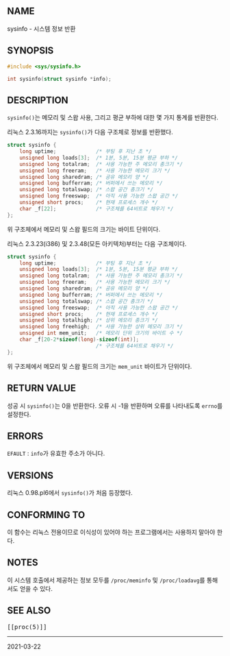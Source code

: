 ## NAME

sysinfo - 시스템 정보 반환

## SYNOPSIS

```c
#include <sys/sysinfo.h>

int sysinfo(struct sysinfo *info);
```

## DESCRIPTION

`sysinfo()`는 메모리 및 스왑 사용, 그리고 평균 부하에 대한 몇 가지 통계를 반환한다.

리눅스 2.3.16까지는 `sysinfo()`가 다음 구조체로 정보를 반환했다.

```c
struct sysinfo {
    long uptime;             /* 부팅 후 지난 초 */
    unsigned long loads[3];  /* 1분, 5분, 15분 평균 부하 */
    unsigned long totalram;  /* 사용 가능한 주 메모리 총크기 */
    unsigned long freeram;   /* 사용 가능한 메모리 크기 */
    unsigned long sharedram; /* 공유 메모리 양 */
    unsigned long bufferram; /* 버퍼에서 쓰는 메모리 */
    unsigned long totalswap; /* 스왑 공간 총크기 */
    unsigned long freeswap;  /* 아직 사용 가능한 스왑 공간 */
    unsigned short procs;    /* 현재 프로세스 개수 */
    char _f[22];             /* 구조체를 64비트로 채우기 */
};
```

위 구조체에서 메모리 및 스왑 필드의 크기는 바이트 단위이다.

리눅스 2.3.23(i386) 및 2.3.48(모든 아키텍처)부터는 다음 구조체이다.

```c
struct sysinfo {
    long uptime;             /* 부팅 후 지난 초 */
    unsigned long loads[3];  /* 1분, 5분, 15분 평균 부하 */
    unsigned long totalram;  /* 사용 가능한 주 메모리 총크기 */
    unsigned long freeram;   /* 사용 가능한 메모리 크기 */
    unsigned long sharedram; /* 공유 메모리 양 */
    unsigned long bufferram; /* 버퍼에서 쓰는 메모리 */
    unsigned long totalswap; /* 스왑 공간 총크기 */
    unsigned long freeswap;  /* 아직 사용 가능한 스왑 공간 */
    unsigned short procs;    /* 현재 프로세스 개수 */
    unsigned long totalhigh; /* 상위 메모리 총크기 */
    unsigned long freehigh;  /* 사용 가능한 상위 메모리 크기 */
    unsigned int mem_unit;   /* 메모리 단위 크기의 바이트 수 */
    char _f[20-2*sizeof(long)-sizeof(int)];
                             /* 구조체를 64비트로 채우기 */
};
```

위 구조체에서 메모리 및 스왑 필드의 크기는 `mem_unit` 바이트가 단위이다.

## RETURN VALUE

성공 시 `sysinfo()`는 0을 반환한다. 오류 시 -1을 반환하며 오류를 나타내도록 `errno`를 설정한다.

## ERRORS

`EFAULT`
:   `info`가 유효한 주소가 아니다.

## VERSIONS

리눅스 0.98.pl6에서 `sysinfo()`가 처음 등장했다.

## CONFORMING TO

이 함수는 리눅스 전용이므로 이식성이 있어야 하는 프로그램에서는 사용하지 말아야 한다.

## NOTES

이 시스템 호출에서 제공하는 정보 모두를 `/proc/meminfo` 및 `/proc/loadavg`를 통해서도 얻을 수 있다.

## SEE ALSO

<tt>[[proc(5)]]</tt>

----

2021-03-22
